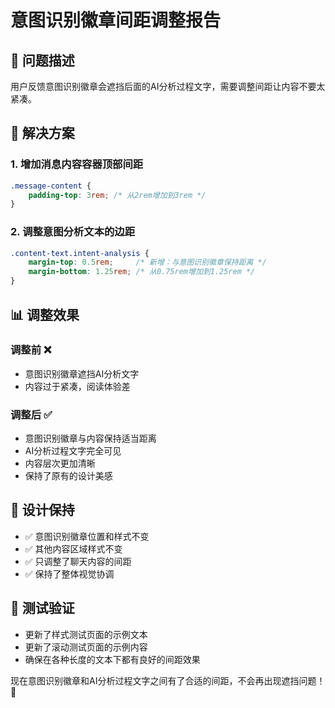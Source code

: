 # 意图识别徽章间距调整报告

## 🎯 问题描述
用户反馈意图识别徽章会遮挡后面的AI分析过程文字，需要调整间距让内容不要太紧凑。

## 🔧 解决方案

### 1. 增加消息内容容器顶部间距
```css
.message-content {
    padding-top: 3rem; /* 从2rem增加到3rem */
}
```

### 2. 调整意图分析文本的边距
```css
.content-text.intent-analysis {
    margin-top: 0.5rem;     /* 新增：与意图识别徽章保持距离 */
    margin-bottom: 1.25rem; /* 从0.75rem增加到1.25rem */
}
```

## 📊 调整效果

### 调整前 ❌
- 意图识别徽章遮挡AI分析文字
- 内容过于紧凑，阅读体验差

### 调整后 ✅
- 意图识别徽章与内容保持适当距离
- AI分析过程文字完全可见
- 内容层次更加清晰
- 保持了原有的设计美感

## 🎨 设计保持
- ✅ 意图识别徽章位置和样式不变
- ✅ 其他内容区域样式不变
- ✅ 只调整了聊天内容的间距
- ✅ 保持了整体视觉协调

## 🧪 测试验证
- 更新了样式测试页面的示例文本
- 更新了滚动测试页面的示例内容
- 确保在各种长度的文本下都有良好的间距效果

现在意图识别徽章和AI分析过程文字之间有了合适的间距，不会再出现遮挡问题！🎉 